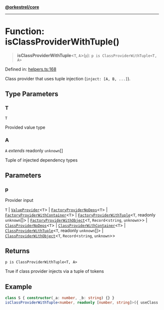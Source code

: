 [**@orkestrel/core**](../index.md)

***

# Function: isClassProviderWithTuple()

> **isClassProviderWithTuple**\<`T`, `A`\>(`p`): `p is ClassProviderWithTuple<T, A>`

Defined in: [helpers.ts:168](https://github.com/orkestrel/core/blob/cbe5b2d7b027ca6f0f1301ef32750afb69b4764b/src/helpers.ts#L168)

Class provider that uses tuple injection (`inject: [A, B, ...]`).

## Type Parameters

### T

`T`

Provided value type

### A

`A` *extends* readonly `unknown`[]

Tuple of injected dependency types

## Parameters

### p

Provider input

`T` | [`ValueProvider`](../interfaces/ValueProvider.md)\<`T`\> | [`FactoryProviderNoDeps`](../type-aliases/FactoryProviderNoDeps.md)\<`T`\> | [`FactoryProviderWithContainer`](../type-aliases/FactoryProviderWithContainer.md)\<`T`\> | [`FactoryProviderWithTuple`](../type-aliases/FactoryProviderWithTuple.md)\<`T`, readonly `unknown`[]\> | [`FactoryProviderWithObject`](../type-aliases/FactoryProviderWithObject.md)\<`T`, `Record`\<`string`, `unknown`\>\> | [`ClassProviderNoDeps`](../type-aliases/ClassProviderNoDeps.md)\<`T`\> | [`ClassProviderWithContainer`](../type-aliases/ClassProviderWithContainer.md)\<`T`\> | [`ClassProviderWithTuple`](../type-aliases/ClassProviderWithTuple.md)\<`T`, readonly `unknown`[]\> | [`ClassProviderWithObject`](../type-aliases/ClassProviderWithObject.md)\<`T`, `Record`\<`string`, `unknown`\>\>

## Returns

`p is ClassProviderWithTuple<T, A>`

True if class provider injects via a tuple of tokens

## Example

```ts
class S { constructor(_a: number, _b: string) {} }
isClassProviderWithTuple<number, readonly [number, string]>({ useClass: S, inject: [Symbol('A'), Symbol('B')] })
```

